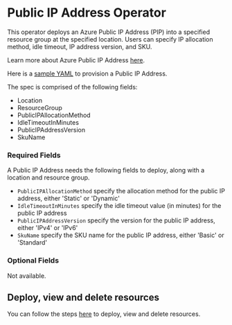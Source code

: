 # Public IP Address Operator

This operator deploys an Azure Public IP Address (PIP) into a specified resource group at the specified location. Users can specify IP allocation method, idle timeout, IP address version, and SKU.

Learn more about Azure Public IP Address [here](https://docs.microsoft.com/en-us/azure/virtual-network/virtual-network-ip-addresses-overview-arm).

Here is a [sample YAML](/config/samples/azure_v1alpha1_azurepublicipaddress.yaml) to provision a Public IP Address.

The spec is comprised of the following fields:

* Location
* ResourceGroup
* PublicIPAllocationMethod
* IdleTimeoutInMinutes
* PublicIPAddressVersion
* SkuName

### Required Fields

A Public IP Address needs the following fields to deploy, along with a location and resource group.

* `PublicIPAllocationMethod` specify the allocation method for the public IP address, either 'Static' or 'Dynamic'
* `IdleTimeoutInMinutes` specify the idle timeout value (in minutes) for the public IP address
* `PublicIPAddressVersion` specify the version for the public IP address, either 'IPv4' or 'IPv6'
* `SkuName` specify the SKU name for the public IP address, either 'Basic' or 'Standard'

### Optional Fields

Not available.

## Deploy, view and delete resources

You can follow the steps [here](/docs/topics/resourceprovision.md) to deploy, view and delete resources.

